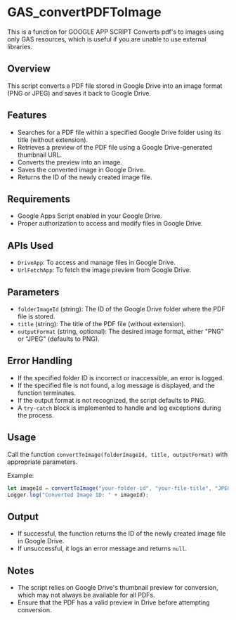 # GAS_convertPDFToImage
This is a function for GOOGLE APP SCRIPT
Converts pdf's to images using only GAS resources, which is useful if you are unable to use external libraries.

## Overview
This script converts a PDF file stored in Google Drive into an image format (PNG or JPEG) and saves it back to Google Drive.

## Features
- Searches for a PDF file within a specified Google Drive folder using its title (without extension).
- Retrieves a preview of the PDF file using a Google Drive-generated thumbnail URL.
- Converts the preview into an image.
- Saves the converted image in Google Drive.
- Returns the ID of the newly created image file.

## Requirements
- Google Apps Script enabled in your Google Drive.
- Proper authorization to access and modify files in Google Drive.

## APIs Used
- `DriveApp`: To access and manage files in Google Drive.
- `UrlFetchApp`: To fetch the image preview from Google Drive.

## Parameters
- `folderImageId` (string): The ID of the Google Drive folder where the PDF file is stored.
- `title` (string): The title of the PDF file (without extension).
- `outputFormat` (string, optional): The desired image format, either "PNG" or "JPEG" (defaults to PNG).

## Error Handling
- If the specified folder ID is incorrect or inaccessible, an error is logged.
- If the specified file is not found, a log message is displayed, and the function terminates.
- If the output format is not recognized, the script defaults to PNG.
- A `try-catch` block is implemented to handle and log exceptions during the process.

## Usage
Call the function `convertToImage(folderImageId, title, outputFormat)` with appropriate parameters.

Example:
```javascript
let imageId = convertToImage("your-folder-id", "your-file-title", "JPEG");
Logger.log("Converted Image ID: " + imageId);
```

## Output
- If successful, the function returns the ID of the newly created image file in Google Drive.
- If unsuccessful, it logs an error message and returns `null`.

## Notes
- The script relies on Google Drive's thumbnail preview for conversion, which may not always be available for all PDFs.
- Ensure that the PDF has a valid preview in Drive before attempting conversion.

